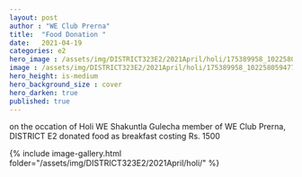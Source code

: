 ```yaml
---
layout: post
author : "WE Club Prerna"
title:  "Food Donation "
date:   2021-04-19
categories: e2
hero_image : /assets/img/DISTRICT323E2/2021April/holi/175389958_10225805947726261_1254887267255851323_n.jpg
image : /assets/img/DISTRICT323E2/2021April/holi/175389958_10225805947726261_1254887267255851323_n.jpg
hero_height: is-medium
hero_background_size : cover
hero_darken: true
published: true
---
```


on the occation of Holi WE Shakuntla Gulecha member of WE Club Prerna, DISTRICT E2 donated food as breakfast costing Rs. 1500


{% include image-gallery.html folder="/assets/img/DISTRICT323E2/2021April/holi/" %}